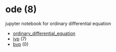 # ode (8)
jupyter notebook for ordinary differential equation

+ [ordinary_differential_equation](ordinary_differential_equation.ipynb)
+ [ivp](ivp/README.md) (7)
+ [bvp](bvp/README.md) (0)
